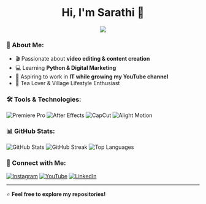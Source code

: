 <h1 align="center">Hi, I'm Sarathi 👋</h1>
<p align="center">
  <img src="https://readme-typing-svg.herokuapp.com?color=F75C7E&center=true&vCenter=true&lines=Video+Editor+%26+Content+Creator;Aspiring+IT+Professional;Tech+%26+Digital+Marketing+Enthusiast" />
</p>

### 🚀 About Me:
- 🎬 Passionate about **video editing & content creation**  
- 💻 Learning **Python & Digital Marketing**  
- 🎯 Aspiring to work in **IT while growing my YouTube channel**  
- 🍵 Tea Lover & Village Lifestyle Enthusiast  

### 🛠️ Tools & Technologies:
![Premiere Pro](https://img.shields.io/badge/Premiere_Pro-9999FF?style=for-the-badge&logo=adobe-premiere-pro&logoColor=white)
![After Effects](https://img.shields.io/badge/After_Effects-9999FF?style=for-the-badge&logo=adobe-after-effects&logoColor=white)
![CapCut](https://img.shields.io/badge/CapCut-000000?style=for-the-badge&logo=CapCut&logoColor=white)
![Alight Motion](https://img.shields.io/badge/Alight_Motion-00C897?style=for-the-badge&logo=alight-motion&logoColor=white)

### 📊 GitHub Stats:
![GitHub Stats](https://github-readme-stats.vercel.app/api?username=SarathiKrish&show_icons=true&theme=radical)
![GitHub Streak](https://github-readme-streak-stats.herokuapp.com/?user=SarathiKrish&theme=radical)
![Top Languages](https://github-readme-stats.vercel.app/api/top-langs/?username=SarathiKrish&layout=compact&theme=radical)

### 🔗 Connect with Me:
[![Instagram](https://img.shields.io/badge/Instagram-%23E4405F.svg?style=for-the-badge&logo=instagram&logoColor=white)](https://instagram.com/sarathifx_)
[![YouTube](https://img.shields.io/badge/YouTube-%23FF0000.svg?style=for-the-badge&logo=youtube&logoColor=white)](https://youtube.com/@sarathifx)
[![LinkedIn](https://img.shields.io/badge/LinkedIn-%230077B5.svg?style=for-the-badge&logo=linkedin&logoColor=white)](https://www.linkedin.com/in/sarathi-k-9aa46b26b)

---

⭐ **Feel free to explore my repositories!**
